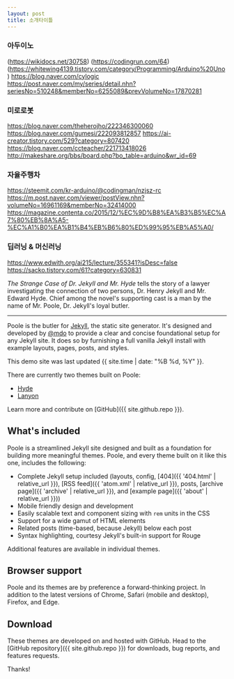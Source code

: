 ```yaml
---
layout: post
title: 소개타이틀
---
```


### 아두이노
(https://wikidocs.net/30758)
(https://codingrun.com/64)
(https://whitewing4139.tistory.com/category/Programming/Arduino%20Uno)
https://blog.naver.com/cylogic
https://post.naver.com/my/series/detail.nhn?seriesNo=510248&memberNo=6255089&prevVolumeNo=17870281

### 미로로봇
https://blog.naver.com/theherojho/222346300060
https://blog.naver.com/gumesi/222093812857
https://ai-creator.tistory.com/529?category=807420
https://blog.naver.com/ccteacher/221713418026
http://makeshare.org/bbs/board.php?bo_table=arduino&wr_id=69

### 자율주행차
https://steemit.com/kr-arduino/@codingman/nzjsz-rc
https://m.post.naver.com/viewer/postView.nhn?volumeNo=16961169&memberNo=32414000
https://magazine.contenta.co/2015/12/%EC%9D%B8%EA%B3%B5%EC%A7%80%EB%8A%A5-%EC%A1%B0%EA%B1%B4%EB%B6%80%ED%99%95%EB%A5%A0/

### 딥러닝 & 머신러닝
https://www.edwith.org/ai215/lecture/355341?isDesc=false
https://sacko.tistory.com/61?category=630831

*The Strange Case of Dr. Jekyll and Mr. Hyde* tells the story of a lawyer investigating the connection of two persons, Dr. Henry Jekyll and Mr. Edward Hyde. Chief among the novel's supporting cast is a man by the name of Mr. Poole, Dr. Jekyll's loyal butler.

-----

Poole is the butler for [Jekyll](http://jekyllrb.com), the static site generator. It's designed and developed by [@mdo](https://twitter.com/mdo) to provide a clear and concise foundational setup for any Jekyll site. It does so by furnishing a full vanilla Jekyll install with example layouts, pages, posts, and styles.

This demo site was last updated {{ site.time | date: "%B %d, %Y" }}.

There are currently two themes built on Poole:

* [Hyde](http://hyde.getpoole.com)
* [Lanyon](http://lanyon.getpoole.com)

Learn more and contribute on [GitHub]({{ site.github.repo }}).

## What's included

Poole is a streamlined Jekyll site designed and built as a foundation for building more meaningful themes. Poole, and every theme built on it like this one, includes the following:

* Complete Jekyll setup included (layouts, config, [404]({{ '404.html' | relative_url }}), [RSS feed]({{ 'atom.xml' | relative_url }}), posts, [archive page]({{ 'archive' | relative_url }}), and [example page]({{ 'about' | relative_url }}))
* Mobile friendly design and development
* Easily scalable text and component sizing with `rem` units in the CSS
* Support for a wide gamut of HTML elements
* Related posts (time-based, because Jekyll) below each post
* Syntax highlighting, courtesy Jekyll's built-in support for Rouge

Additional features are available in individual themes.

## Browser support

Poole and its themes are by preference a forward-thinking project. In addition to the latest versions of Chrome, Safari (mobile and desktop), Firefox, and Edge.

## Download

These themes are developed on and hosted with GitHub. Head to the [GitHub repository]({{ site.github.repo }}) for downloads, bug reports, and features requests.

Thanks!

